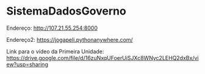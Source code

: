# SistemaDadosGoverno

Endereço: http://107.21.55.254:8000

Endereço2: https://jogapeli.pythonanywhere.com/

Link para o vídeo da Primeira Unidade: https://drive.google.com/file/d/16zuNxqUFoerUiSJXc8WNyc2LEHQ2dxBx/view?usp=sharing
